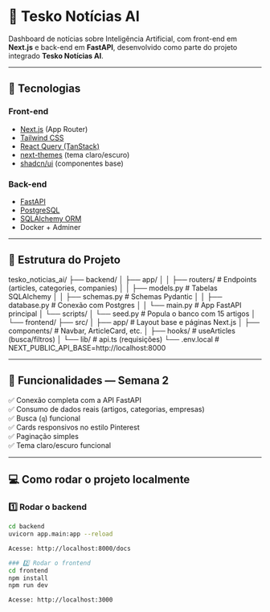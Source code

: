 # 📰 Tesko Notícias AI

Dashboard de notícias sobre Inteligência Artificial, com front-end em **Next.js** e back-end em **FastAPI**, desenvolvido como parte do projeto integrado **Tesko Notícias AI**.

---

## 🚀 Tecnologias

### Front-end
- [Next.js](https://nextjs.org) (App Router)
- [Tailwind CSS](https://tailwindcss.com)
- [React Query (TanStack)](https://tanstack.com/query/latest)
- [next-themes](https://github.com/pacocoursey/next-themes) (tema claro/escuro)
- [shadcn/ui](https://ui.shadcn.com) (componentes base)

### Back-end
- [FastAPI](https://fastapi.tiangolo.com)
- [PostgreSQL](https://www.postgresql.org)
- [SQLAlchemy ORM](https://www.sqlalchemy.org)
- Docker + Adminer

---

## 📁 Estrutura do Projeto

tesko_noticias_ai/
├── backend/
│ ├── app/
│ │ ├── routers/ # Endpoints (articles, categories, companies)
│ │ ├── models.py # Tabelas SQLAlchemy
│ │ ├── schemas.py # Schemas Pydantic
│ │ ├── database.py # Conexão com Postgres
│ │ └── main.py # App FastAPI principal
│ └── scripts/
│ └── seed.py # Popula o banco com 15 artigos
│
└── frontend/
├── src/
│ ├── app/ # Layout base e páginas Next.js
│ ├── components/ # Navbar, ArticleCard, etc.
│ ├── hooks/ # useArticles (busca/filtros)
│ └── lib/ # api.ts (requisições)
└── .env.local # NEXT_PUBLIC_API_BASE=http://localhost:8000


---

## 🧠 Funcionalidades — Semana 2

✅ Conexão completa com a API FastAPI  
✅ Consumo de dados reais (artigos, categorias, empresas)  
✅ Busca (`q`) funcional  
✅ Cards responsivos no estilo Pinterest  
✅ Paginação simples  
✅ Tema claro/escuro funcional  

---

## 💻 Como rodar o projeto localmente

### 1️⃣ Rodar o backend
```bash
cd backend
uvicorn app.main:app --reload

Acesse: http://localhost:8000/docs

### 2️⃣ Rodar o frontend
cd frontend
npm install
npm run dev

Acesse: http://localhost:3000